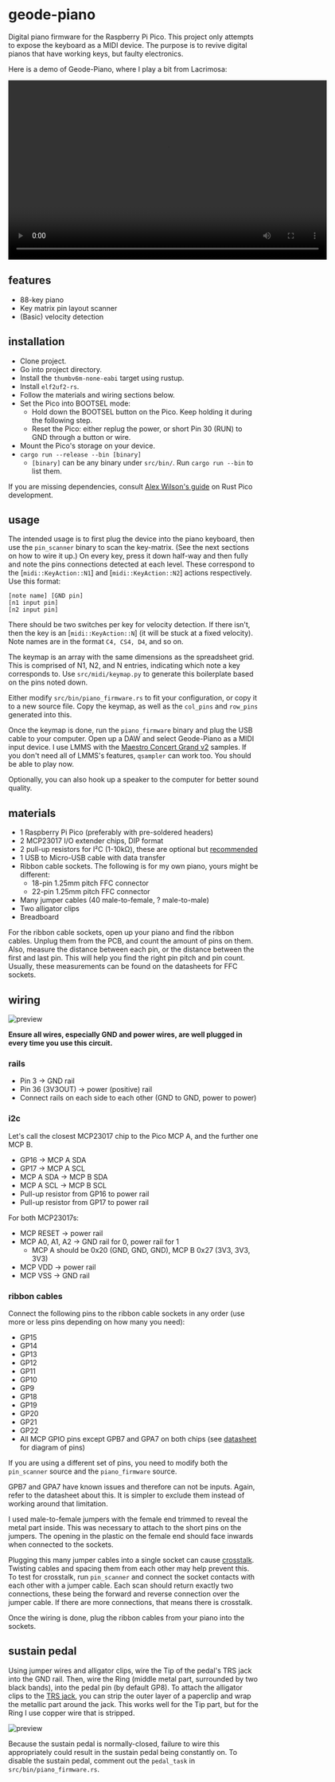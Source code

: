 # geode-piano

Digital piano firmware for the Raspberry Pi Pico.
This project only attempts to expose the keyboard as a MIDI device.
The purpose is to revive digital pianos that have working keys, but faulty electronics.

Here is a demo of Geode-Piano, where I play a bit from Lacrimosa:

<video controls width="640" height="360" type="video/mp4">
    <source src="https://raw.githubusercontent.com/dogeystamp/geode-piano/main/.assets/demo.mp4">
    Your browser does not support the video element.
</video>

## features

- 88-key piano
- Key matrix pin layout scanner
- (Basic) velocity detection

## installation

- Clone project.
- Go into project directory.
- Install the `thumbv6m-none-eabi` target using rustup.
- Install `elf2uf2-rs`.
- Follow the materials and wiring sections below.
- Set the Pico into BOOTSEL mode:
    - Hold down the BOOTSEL button on the Pico. Keep holding it during the following step.
    - Reset the Pico: either replug the power, or short Pin 30 (RUN) to GND through a button or wire.
- Mount the Pico's storage on your device.
- `cargo run --release --bin [binary]`
    - `[binary]` can be any binary under `src/bin/`. Run `cargo run --bin` to list them.

If you are missing dependencies, consult [Alex Wilson's guide](https://www.alexdwilson.dev/learning-in-public/how-to-program-a-raspberry-pi-pico) on Rust Pico development.

## usage

The intended usage is to first plug the device into the piano keyboard, then use the `pin_scanner` binary to
scan the key-matrix. (See the next sections on how to wire it up.)
On every key, press it down half-way and then fully and note the pins connections detected at each level.
These correspond to the [`midi::KeyAction::N1`] and [`midi::KeyAction::N2`] actions respectively.
Use this format:
```
[note name] [GND pin]
[n1 input pin] 
[n2 input pin]
```
There should be two switches per key for velocity detection.
If there isn't, then the key is an [`midi::KeyAction::N`] (it will be stuck at a fixed velocity).
Note names are in the format `C4, CS4, D4`, and so on.

The keymap is an array with the same dimensions as the spreadsheet grid.
This is comprised of N1, N2, and N entries, indicating which note a key corresponds to.
Use `src/midi/keymap.py` to generate this boilerplate based on the pins noted down.

Either modify `src/bin/piano_firmware.rs` to fit your configuration, or copy it to a new source file.
Copy the keymap, as well as the `col_pins` and `row_pins` generated into this.

Once the keymap is done, run the `piano_firmware` binary and plug the USB cable to your computer.
Open up a DAW and select Geode-Piano as a MIDI input device.
I use LMMS with the [Maestro Concert Grand v2](https://www.linuxsampler.org/instruments.html) samples.
If you don't need all of LMMS's features, `qsampler` can work too.
You should be able to play now.

Optionally, you can also hook up a speaker to the computer for better sound quality.

## materials

- 1 Raspberry Pi Pico (preferably with pre-soldered headers)
- 2 MCP23017 I/O extender chips, DIP format
- 2 pull-up resistors for I²C (1-10kΩ), these are optional but [recommended](https://www.joshmcguigan.com/blog/internal-pull-up-resistor-i2c/)
- 1 USB to Micro-USB cable with data transfer
- Ribbon cable sockets. The following is for my own piano, yours might be different:
    - 18-pin 1.25mm pitch FFC connector
    - 22-pin 1.25mm pitch FFC connector
- Many jumper cables (40 male-to-female, ? male-to-male)
- Two alligator clips
- Breadboard

For the ribbon cable sockets, open up your piano and find the ribbon cables.
Unplug them from the PCB, and count the amount of pins on them.
Also, measure the distance between each pin,
or the distance between the first and last pin.
This will help you find the right pin pitch and pin count.
Usually, these measurements can be found on the datasheets for FFC sockets.

## wiring

![preview](https://raw.githubusercontent.com/dogeystamp/geode-piano/main/.assets/circuit.jpg)

**Ensure all wires, especially GND and power wires, are well plugged in every time you use this circuit.** 

### rails

- Pin 3 -> GND rail
- Pin 36 (3V3OUT) -> power (positive) rail
- Connect rails on each side to each other (GND to GND, power to power)

### i2c

Let's call the closest MCP23017 chip to the Pico MCP A, and the further one MCP B.

- GP16 -> MCP A SDA
- GP17 -> MCP A SCL
- MCP A SDA -> MCP B SDA
- MCP A SCL -> MCP B SCL
- Pull-up resistor from GP16 to power rail
- Pull-up resistor from GP17 to power rail

For both MCP23017s:

- MCP RESET -> power rail
- MCP A0, A1, A2 -> GND rail for 0, power rail for 1
    - MCP A should be 0x20 (GND, GND, GND), MCP B 0x27 (3V3, 3V3, 3V3)
- MCP VDD -> power rail
- MCP VSS -> GND rail

### ribbon cables

Connect the following pins to the ribbon cable sockets in any order (use more or less pins depending on how many you need):

- GP15
- GP14
- GP13
- GP12
- GP11
- GP10
- GP9
- GP18
- GP19
- GP20
- GP21
- GP22
- All MCP GPIO pins except GPB7 and GPA7 on both chips (see [datasheet](https://ww1.microchip.com/downloads/aemDocuments/documents/APID/ProductDocuments/DataSheets/MCP23017-Data-Sheet-DS20001952.pdf) for diagram of pins)

If you are using a different set of pins, you need to modify both the `pin_scanner` source and the `piano_firmware` source.

GPB7 and GPA7 have known issues and therefore can not be inputs.
Again, refer to the datasheet about this.
It is simpler to exclude them instead of working around that limitation.

I used male-to-female jumpers with the female end trimmed to reveal the metal part inside.
This was necessary to attach to the short pins on the jumpers.
The opening in the plastic on the female end should face inwards when connected to the sockets.

Plugging this many jumper cables into a single socket can cause [crosstalk](https://en.m.wikipedia.org/wiki/Crosstalk).
Twisting cables and spacing them from each other may help prevent this.
To test for crosstalk, run `pin_scanner` and connect the socket contacts with each other with a jumper cable.
Each scan should return exactly two connections, these being the forward and reverse connection over the jumper cable.
If there are more connections, that means there is crosstalk.

Once the wiring is done, plug the ribbon cables from your piano into the sockets.

## sustain pedal

Using jumper wires and alligator clips, wire the Tip of the pedal's TRS jack into the GND rail.
Then, wire the Ring (middle metal part, surrounded by two black bands), into the pedal pin (by default GP8).
To attach the alligator clips to the [TRS jack](https://en.m.wikipedia.org/wiki/Phone_connector_(audio)#Design), you can strip the outer layer of a paperclip and wrap the metallic part around the jack.
This works well for the Tip part, but for the Ring I use copper wire that is stripped.

![preview](https://raw.githubusercontent.com/dogeystamp/geode-piano/main/.assets/jack.jpg)

Because the sustain pedal is normally-closed, failure to wire this appropriately could result in the sustain pedal being constantly on.
To disable the sustain pedal, comment out the `pedal_task` in `src/bin/piano_firmware.rs`.
